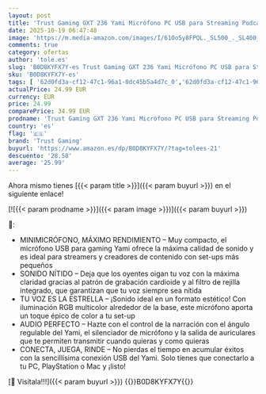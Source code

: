 ```yaml
---
layout: post
title: 'Trust Gaming GXT 236 Yami Micrófono PC USB para Streaming Podcast Twitch Discord ASMR Youtube PlayStation 5 Juegos  Micrófono de Condensador Cardioide  Micro con Iluminación LED RGB - Negro'
date: 2025-10-19 06:47:48
image: 'https://m.media-amazon.com/images/I/61Oo5y8FPQL._SL500_._SL400_.jpg'
comments: true
category: ofertas
author: 'tole.es'
slug: 'B0D8KYFX7Y-es Trust Gaming GXT 236 Yami Micrófono PC USB para Streaming...'
sku: 'B0D8KYFX7Y-es'
tags: [ '62d0fd3a-cf12-47c1-96a1-0dc45b5a4d7c_0','62d0fd3a-cf12-47c1-96a1-0dc45b5a4d7c_5501','Accesorios','Accesorios de audio y vídeo para ordenadores','Arborist Merchandising Root','Informática','Micrófonos para informática','Self Service','Special Features Stores','playstation','trust gaming','🇪🇸', ]
actualPrice: 24.99 EUR
currency: EUR
price: 24.99
comparePrice: 34.99 EUR
prodname: 'Trust Gaming GXT 236 Yami Micrófono PC USB para Streaming Podcast Twitch Discord ASMR Youtube PlayStation 5 Juegos  Micrófono de Condensador Cardioide  Micro con Iluminación LED RGB - Negro'
country: 'es'
flag: '🇪🇸'
brand: 'Trust Gaming'
buyurl: 'https://www.amazon.es/dp/B0D8KYFX7Y/?tag=tolees-21'
descuento: '28.58'
average: '25.99'
---
```


Ahora mismo tienes [{{< param title >}}]({{< param buyurl >}}) en el siguiente enlace!

[![{{< param prodname >}}]({{< param image >}})]({{< param buyurl >}})

🔎:

- MINIMICRÓFONO, MÁXIMO RENDIMIENTO – Muy compacto, el micrófono USB para gaming Yami ofrece la máxima calidad de sonido y es ideal para streamers y creadores de contenido con set-ups más pequeños
- SONIDO NÍTIDO – Deja que los oyentes oigan tu voz con la máxima claridad gracias al patrón de grabación cardioide y al filtro de rejilla integrado, que garantizan que tu voz siempre sea nítida
- TU VOZ ES LA ESTRELLA – ¡Sonido ideal en un formato estético! Con iluminación RGB multicolor alrededor de la base, este micrófono aporta un toque épico de color a tu set-up
- AUDIO PERFECTO – Hazte con el control de la narración con el ángulo regulable del Yami, el silenciador de micrófono y la salida de auriculares que te permiten transmitir cuando quieras y como quieras
- CONECTA, JUEGA, RINDE – No pierdas el tiempo en acumular éxitos con la sencillísima conexión USB del Yami. Solo tienes que conectarlo a tu PC, PlayStation o Mac y ¡listo!

[🛒 Visítala!!!]({{< param buyurl >}})
{{<world>}}B0D8KYFX7Y{{</world>}}
